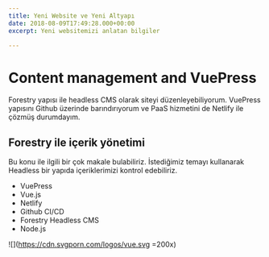 ```yaml
---
title: Yeni Website ve Yeni Altyapı
date: 2018-08-09T17:49:28.000+00:00
excerpt: Yeni websitemizi anlatan bilgiler

---
```

# Content management and VuePress

Forestry yapısı ile headless CMS olarak siteyi düzenleyebiliyorum. VuePress yapısını Github üzerinde barındırıyorum ve PaaS hizmetini de Netlify ile çözmüş durumdayım.

## Forestry ile içerik yönetimi

Bu konu ile ilgili bir çok makale bulabiliriz. İstediğimiz temayı kullanarak Headless bir yapıda içeriklerimizi kontrol edebiliriz. 

* VuePress
* Vue.js
* Netlify
* Github CI/CD
* Forestry Headless CMS
* Node.js

![](https://cdn.svgporn.com/logos/vue.svg =200x)   